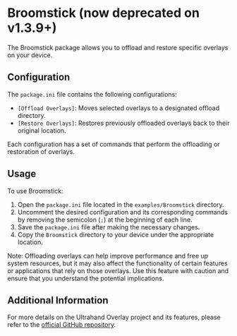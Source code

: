# Broomstick (now deprecated on v1.3.9+)

The Broomstick package allows you to offload and restore specific overlays on your device.

## Configuration

The `package.ini` file contains the following configurations:

- `[Offload Overlays]`: Moves selected overlays to a designated offload directory.
- `[Restore Overlays]`: Restores previously offloaded overlays back to their original location.

Each configuration has a set of commands that perform the offloading or restoration of overlays.

## Usage

To use Broomstick:

1. Open the `package.ini` file located in the `examples/Broomstick` directory.
2. Uncomment the desired configuration and its corresponding commands by removing the semicolon (`;`) at the beginning of each line.
3. Save the `package.ini` file after making the necessary changes.
4. Copy the `Broomstick` directory to your device under the appropriate location.

Note: Offloading overlays can help improve performance and free up system resources, but it may also affect the functionality of certain features or applications that rely on those overlays. Use this feature with caution and ensure that you understand the potential implications.

## Additional Information

For more details on the Ultrahand Overlay project and its features, please refer to the [official GitHub repository](https://github.com/ppkantorski/Ultrahand-Overlay).
